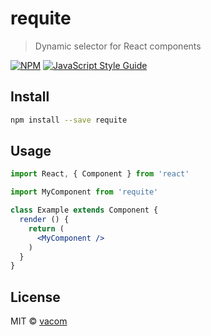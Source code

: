 # requite

> Dynamic selector for React components

[![NPM](https://img.shields.io/npm/v/requite.svg)](https://www.npmjs.com/package/requite) [![JavaScript Style Guide](https://img.shields.io/badge/code_style-standard-brightgreen.svg)](https://standardjs.com)

## Install

```bash
npm install --save requite
```

## Usage

```jsx
import React, { Component } from 'react'

import MyComponent from 'requite'

class Example extends Component {
  render () {
    return (
      <MyComponent />
    )
  }
}
```

## License

MIT © [vacom](https://github.com/vacom)
